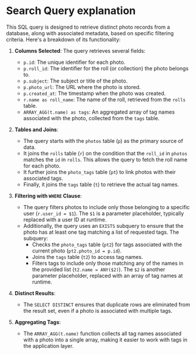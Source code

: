 # Search Query explanation

This SQL query is designed to retrieve distinct photo records from a database, along with associated metadata, based on specific filtering criteria. Here's a breakdown of its functionality:

1. **Columns Selected**: The query retrieves several fields:

   - `p.id`: The unique identifier for each photo.
   - `p.roll_id`: The identifier for the roll (or collection) the photo belongs to.
   - `p.subject`: The subject or title of the photo.
   - `p.photo_url`: The URL where the photo is stored.
   - `p.created_at`: The timestamp when the photo was created.
   - `r.name as roll_name`: The name of the roll, retrieved from the `rolls` table.
   - `ARRAY_AGG(t.name) as tags`: An aggregated array of tag names associated with the photo, collected from the `tags` table.

2. **Tables and Joins**:

   - The query starts with the `photos` table (`p`) as the primary source of data.
   - It joins the `rolls` table (`r`) on the condition that the `roll_id` in `photos` matches the `id` in `rolls`. This allows the query to fetch the roll name for each photo.
   - It further joins the `photo_tags` table (`pt`) to link photos with their associated tags.
   - Finally, it joins the `tags` table (`t`) to retrieve the actual tag names.

3. **Filtering with `WHERE` Clause**:

   - The query filters photos to include only those belonging to a specific user (`r.user_id = $1`). The `$1` is a parameter placeholder, typically replaced with a user ID at runtime.
   - Additionally, the query uses an `EXISTS` subquery to ensure that the photo has at least one tag matching a list of requested tags. The subquery:
     - Checks the `photo_tags` table (`pt2`) for tags associated with the current photo (`pt2.photo_id = p.id`).
     - Joins the `tags` table (`t2`) to access tag names.
     - Filters tags to include only those matching any of the names in the provided list (`t2.name = ANY($2)`). The `$2` is another parameter placeholder, replaced with an array of tag names at runtime.

4. **Distinct Results**:

   - The `SELECT DISTINCT` ensures that duplicate rows are eliminated from the result set, even if a photo is associated with multiple tags.

5. **Aggregating Tags**:
   - The `ARRAY_AGG(t.name)` function collects all tag names associated with a photo into a single array, making it easier to work with tags in the application layer.
